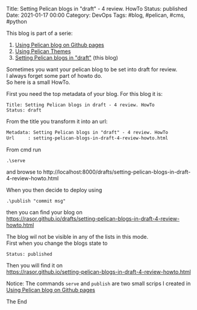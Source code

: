 Title: Setting Pelican blogs in "draft" - 4 review. HowTo
Status: published
Date: 2021-01-17 00:00
Category: DevOps
Tags: #blog, #pelican, #cms, #python

This blog is part of a serie:

1. [Using Pelican blog on Github pages]({filename}/2017/2017-09-23B-PelicanBlogOnGithubPages.md)
2. [Using Pelican Themes]({filename}/2017/2017-09-30A-PelicanThemes.md)
3. [Setting Pelican blogs in "draft"]({filename}/2021/2021-01-17-PelicanBlogDrafts.md) (this blog)

Sometimes you want your pelican blog to be set into draft for review.  
I always forget some part of howto do.  
So here is a small HowTo.  

First you need the top metadata of your blog. For this blog it is:  

```text
Title: Setting Pelican blogs in draft - 4 review. HowTo
Status: draft
```

From the title you transform it into an url: 

```txt
Metadata: Setting Pelican blogs in "draft" - 4 review. HowTo
Url     : setting-pelican-blogs-in-draft-4-review-howto.html
```

From cmd run 

```
.\serve
```

and browse to
http://localhost:8000/drafts/setting-pelican-blogs-in-draft-4-review-howto.html


When you then decide to deploy using

```
.\publish "commit msg"
```

then you can find your blog on  
https://rasor.github.io/drafts/setting-pelican-blogs-in-draft-4-review-howto.html

The blog wil not be visible in any of the lists in this mode.  
First when you change the blogs state to

```text
Status: published
```

Then you will find it  on  
https://rasor.github.io/setting-pelican-blogs-in-draft-4-review-howto.html

Notice: The commands `serve` and `publish` are two small scrips I created in [Using Pelican blog on Github pages]({filename}/2017/2017-09-23B-PelicanBlogOnGithubPages.md)  

The End  
